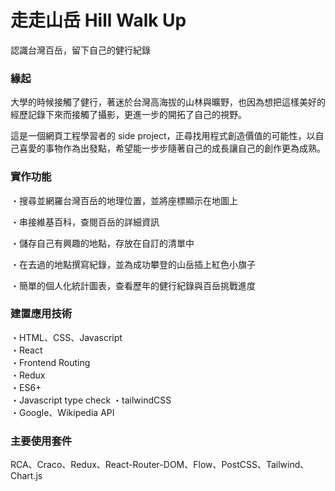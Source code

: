 # 走走山岳 Hill Walk Up

認識台灣百岳，留下自己的健行紀錄

### 緣起

大學的時候接觸了健行，著迷於台灣高海拔的山林與曠野，也因為想把這樣美好的經歷記錄下來而接觸了攝影，更進一步的開拓了自己的視野。

這是一個網頁工程學習者的 side project，正尋找用程式創造價值的可能性，以自己喜愛的事物作為出發點，希望能一步步隨著自己的成長讓自己的創作更為成熟。

### 實作功能

・搜尋並網羅台灣百岳的地理位置，並將座標顯示在地圖上

・串接維基百科，查閱百岳的詳細資訊

・儲存自己有興趣的地點，存放在自訂的清單中

・在去過的地點撰寫紀錄，並為成功攀登的山岳插上紅色小旗子

・簡單的個人化統計圖表，查看歷年的健行紀錄與百岳挑戰進度

### 建置應用技術

・HTML、CSS、Javascript  
・React  
・Frontend Routing  
・Redux  
・ES6+  
・Javascript type check
・tailwindCSS  
・Google、Wikipedia API

### 主要使用套件

RCA、Craco、Redux、React-Router-DOM、Flow、PostCSS、Tailwind、Chart.js

